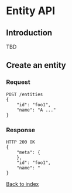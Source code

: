# Entity API

## Introduction
TBD

## Create an entity

### Request
~~~
POST /entities
{
	"id": "foo1",
	"name": "A ..."
}
~~~

### Response
~~~
HTTP 200 OK
{
	"meta": {
	},
	"id": "foo1",
	"name": "
}
~~~

[Back to index](index.md)